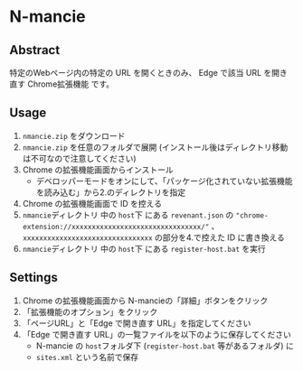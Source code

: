 # N-mancie

## Abstract

特定のWebページ内の特定の URL を開くときのみ、 Edge で該当 URL を開き直す Chrome拡張機能 です。

## Usage

1. `nmancie.zip` をダウンロード
2. `nmancie.zip` を任意のフォルダで展開 (インストール後はディレクトリ移動は不可なので注意してください)
3. Chrome の拡張機能画面からインストール
    - デベロッパーモードをオンにして、「パッケージ化されていない拡張機能を読み込む」から2.のディレクトリを指定
4. Chrome の拡張機能画面で ID を控える
5. `nmancie`ディレクトリ 中の `host`下 にある `revenant.json` の `"chrome-extension://xxxxxxxxxxxxxxxxxxxxxxxxxxxxxxxx/"` 、`xxxxxxxxxxxxxxxxxxxxxxxxxxxxxxxx` の部分を4.で控えた ID に書き換える
6. `nmancie`ディレクトリ 中の `host`下 にある `register-host.bat` を実行

## Settings

1. Chrome の拡張機能画面から N-mancieの「詳細」ボタンをクリック
2. 「拡張機能のオプション」をクリック
3. 「ページURL」と「Edge で開き直す URL」を指定してください
4. 「Edge で開き直す URL」の一覧ファイルを以下のように保存してください
    - N-mancie の `host`フォルダ下 (`register-host.bat` 等があるフォルダ) に
    - `sites.xml` という名前で保存